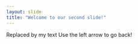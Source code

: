 ```yaml
---
layout: slide
title: "Welcome to our second slide!"
---
```

Replaced by my text
Use the left arrow to go back!
